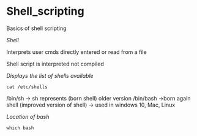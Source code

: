 # Shell_scripting
Basics of shell scripting

_Shell_

Interprets user cmds directly entered or read from a file

Shell script is interpreted not compiled

_Displays the list of shells available_
```
cat /etc/shells
```
/bin/sh -> sh represents (born shell) older version
/bin/bash ->born again shell (improved version of shell) 
          -> used in windows 10, Mac, Linux

_Location of bash_
```
which bash
```
